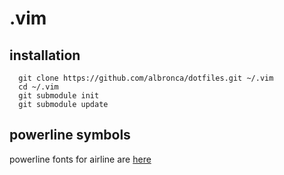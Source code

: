 # .vim

## installation
```
  git clone https://github.com/albronca/dotfiles.git ~/.vim
  cd ~/.vim
  git submodule init
  git submodule update
```

## powerline symbols
powerline fonts for airline are [here](https://github.com/powerline/fonts)
